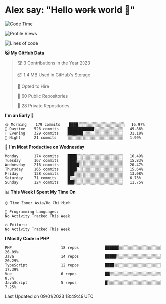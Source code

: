 # Alex say: "Hello ~~work~~ world 🐾"

<!--START_SECTION:waka-->
![Code Time](http://img.shields.io/badge/Code%20Time-839%20hrs%205%20mins-blue)

![Profile Views](http://img.shields.io/badge/Profile%20Views-0-blue)

![Lines of code](https://img.shields.io/badge/From%20Hello%20World%20I%27ve%20Written-1%20Million%20lines%20of%20code-blue)

**🐱 My GitHub Data** 

> 🏆 3 Contributions in the Year 2023
 > 
> 📦 1.4 MB Used in GitHub's Storage 
 > 
> 💼 Opted to Hire
 > 
> 📜 60 Public Repositories 
 > 
> 🔑 28 Private Repositories  
 > 
**I'm an Early 🐤** 

```text
🌞 Morning    179 commits    ████░░░░░░░░░░░░░░░░░░░░░   16.97% 
🌆 Daytime    526 commits    ████████████░░░░░░░░░░░░░   49.86% 
🌃 Evening    329 commits    ███████░░░░░░░░░░░░░░░░░░   31.18% 
🌙 Night      21 commits     ░░░░░░░░░░░░░░░░░░░░░░░░░   1.99%

```
📅 **I'm Most Productive on Wednesday** 

```text
Monday       174 commits    ████░░░░░░░░░░░░░░░░░░░░░   16.49% 
Tuesday      167 commits    ████░░░░░░░░░░░░░░░░░░░░░   15.83% 
Wednesday    216 commits    █████░░░░░░░░░░░░░░░░░░░░   20.47% 
Thursday     165 commits    ████░░░░░░░░░░░░░░░░░░░░░   15.64% 
Friday       138 commits    ███░░░░░░░░░░░░░░░░░░░░░░   13.08% 
Saturday     71 commits     █░░░░░░░░░░░░░░░░░░░░░░░░   6.73% 
Sunday       124 commits    ███░░░░░░░░░░░░░░░░░░░░░░   11.75%

```


📊 **This Week I Spent My Time On** 

```text
⌚︎ Time Zone: Asia/Ho_Chi_Minh

💬 Programming Languages: 
No Activity Tracked This Week

🔥 Editors: 
No Activity Tracked This Week

```

**I Mostly Code in PHP** 

```text
PHP                      18 repos            ██████░░░░░░░░░░░░░░░░░░░   26.09% 
Java                     14 repos            █████░░░░░░░░░░░░░░░░░░░░   20.29% 
TypeScript               12 repos            ████░░░░░░░░░░░░░░░░░░░░░   17.39% 
Vue                      6 repos             ██░░░░░░░░░░░░░░░░░░░░░░░   8.7% 
JavaScript               5 repos             █░░░░░░░░░░░░░░░░░░░░░░░░   7.25%

```



 Last Updated on 09/01/2023 18:49:49 UTC
<!--END_SECTION:waka-->
